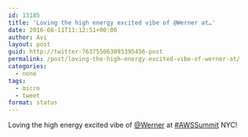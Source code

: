 ```yaml
---
id: 13185
title: 'Loving the high energy excited vibe of @Werner at…'
date: 2016-08-11T11:12:51+00:00
author: Avi
layout: post
guid: http://twitter-763755063093395456-post
permalink: /post/loving-the-high-energy-excited-vibe-of-werner-at/
categories:
  - none
tags:
  - micro
  - tweet
format: status
---
```

Loving the high energy excited vibe of [@Werner](http://twitter.com/Werner) at [#AWSSummit](http://twitter.com/search?q=%23AWSSummit) NYC!